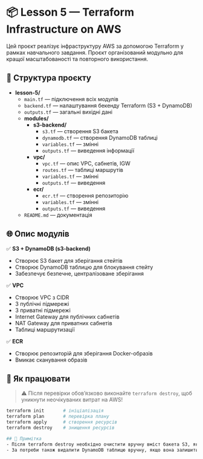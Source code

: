 # 📦 Lesson 5 — Terraform Infrastructure on AWS

Цей проєкт реалізує інфраструктуру AWS за допомогою Terraform у рамках навчального завдання. Проєкт організований модульно для кращої масштабованості та повторного використання.

## 📂 Структура проєкту

- **lesson-5/**
  - `main.tf` — підключення всіх модулів
  - `backend.tf` — налаштування бекенду Terraform (S3 + DynamoDB)
  - `outputs.tf` — загальні вихідні дані
  - **modules/**
    - **s3-backend/**
      - `s3.tf` — створення S3 бакета
      - `dynamodb.tf` — створення DynamoDB таблиці
      - `variables.tf` — змінні
      - `outputs.tf` — виведення інформації
    - **vpc/**
      - `vpc.tf` — опис VPC, сабнетів, IGW
      - `routes.tf` — таблиці маршрутів
      - `variables.tf` — змінні
      - `outputs.tf` — виведення
    - **ecr/**
      - `ecr.tf` — створення репозиторію
      - `variables.tf` — змінні
      - `outputs.tf` — виведення
  - `README.md` — документація



## 🌐 Опис модулів

✅ **S3 + DynamoDB (s3-backend)**  
- Створює S3 бакет для зберігання стейтів  
- Створює DynamoDB таблицю для блокування стейту  
- Забезпечує безпечне, централізоване зберігання

✅ **VPC**  
- Створює VPC з CIDR  
- 3 публічні підмережі  
- 3 приватні підмережі  
- Internet Gateway для публічних сабнетів  
- NAT Gateway для приватних сабнетів  
- Таблиці маршрутизації

✅ **ECR**  
- Створює репозиторій для зберігання Docker-образів  
- Вмикає сканування образів

## 🚀 Як працювати

> ⚠️ Після перевірки обов’язково виконайте `terraform destroy`, щоб уникнути неочікуваних витрат на AWS!

```bash
terraform init       # ініціалізація
terraform plan       # перевірка плану
terraform apply      # створення ресурсів
terraform destroy    # знищення ресурсів

## 📝 Примітка
- Після terraform destroy необхідно очистити вручну вміст бакета S3, якщо він не видаляється автоматично.
- За потреби також видалити DynamoDB таблицю вручну, якщо вона залишиться.
